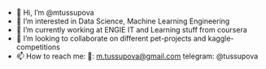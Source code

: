 - 👋 Hi, I’m @mtussupova
- 👀 I’m interested in Data Science, Machine Learning Engineering
- 🌱 I’m currently working at ENGIE IT and Learning stuff from coursera
- 💞️ I’m looking to collaborate on different pet-projects and kaggle-competitions
- 📫 How to reach me: 
    📧: m.tussupova@gmail.com
    telegram: @tussupova


<!---
mtussupova/mtussupova is a ✨ special ✨ repository because its `README.md` (this file) appears on your GitHub profile.
You can click the Preview link to take a look at your changes.
--->
